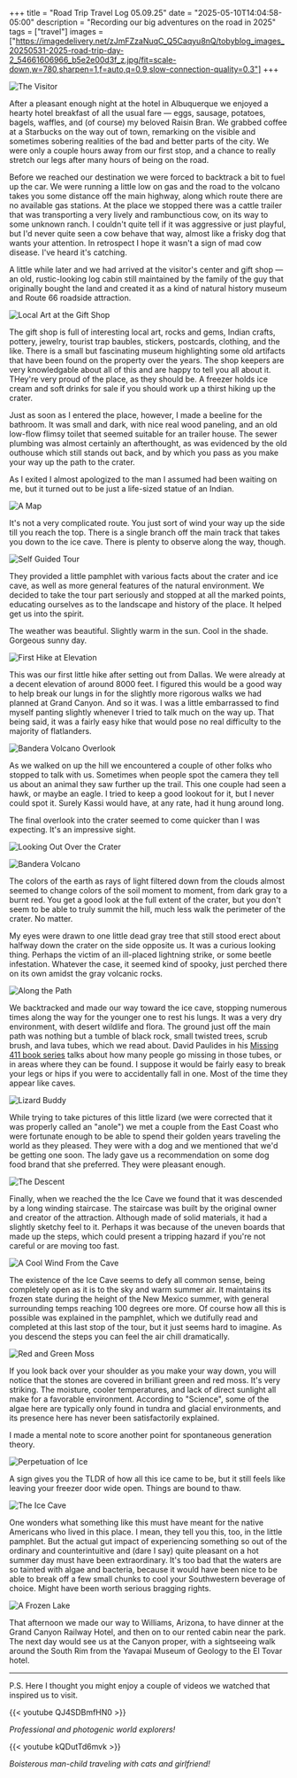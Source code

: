 +++
title = "Road Trip Travel Log 05.09.25"
date = "2025-05-10T14:04:58-05:00"
description = "Recording our big adventures on the road in 2025"
tags = ["travel"]
images = ["https://imagedelivery.net/zJmFZzaNuqC_Q5Caqyu8nQ/tobyblog_images_20250531-2025-road-trip-day-2_54661606966_b5e2e00d3f_z.jpg/fit=scale-down,w=780,sharpen=1,f=auto,q=0.9,slow-connection-quality=0.3"]
+++

![The Visitor](https://imagedelivery.net/zJmFZzaNuqC_Q5Caqyu8nQ/tobyblog_images_remote_flickr_0a53eee3_54661606966_d0d80bb245_o.jpg/fit=scale-down,w=780,sharpen=1,f=auto,q=0.9,slow-connection-quality=0.3)

After a pleasant enough night at the hotel in Albuquerque we enjoyed a hearty hotel breakfast of all the usual fare — eggs, sausage, potatoes, bagels, waffles, and (of course) my beloved Raisin Bran. We grabbed coffee at a Starbucks on the way out of town, remarking on the visible and sometimes sobering realities of the bad and better parts of the city. We were only a couple hours away from our first stop, and a chance to really stretch our legs after many hours of being on the road.

<!--more-->
Before we reached our destination we were forced to backtrack a bit to fuel up the car. We were running a little low on gas and the road to the volcano takes you some distance off the main highway, along which route there are no available gas stations. At the place we stopped there was a cattle trailer that was transporting a very lively and rambunctious cow, on its way to some unknown ranch. I couldn't quite tell if it was aggressive or just playful, but I'd never quite seen a cow behave that way, almost like a frisky dog that wants your attention. In retrospect I hope it wasn't a sign of mad cow disease. I've heard it's catching. 

A little while later and we had arrived at the visitor's center and gift shop — an old, rustic-looking log cabin still maintained by the family of the guy that originally bought the land and created it as a kind of natural history museum and Route 66 roadside attraction. 

![Local Art at the Gift Shop](https://imagedelivery.net/zJmFZzaNuqC_Q5Caqyu8nQ/tobyblog_images_remote_flickr_3315ec9d_54661933760_4a20d76e21_o.jpg/fit=scale-down,w=780,sharpen=1,f=auto,q=0.9,slow-connection-quality=0.3)

The gift shop is full of interesting local art, rocks and gems, Indian crafts, pottery, jewelry, tourist trap baubles, stickers, postcards, clothing, and the like. There is a small but fascinating museum highlighting some old artifacts that have been found on the property over the years. The shop keepers are very knowledgable about all of this and are happy to tell you all about it. THey're very proud of the place, as they should be. A freezer holds ice cream and soft drinks for sale if you should work up a thirst hiking up the crater. 

Just as soon as I entered the place, however, I made a beeline for the bathroom. It was  small and dark, with nice real wood paneling, and an old low-flow flimsy toilet that seemed suitable for an trailer house. The sewer plumbing was almost certainly an afterthought, as was evidenced by the old outhouse which still stands out back, and by which you pass as you make your way up the path to the crater.

As I exited I almost apologized to the man I assumed had been waiting on me, but it turned out to be just a life-sized statue of an Indian.

![A Map](https://imagedelivery.net/zJmFZzaNuqC_Q5Caqyu8nQ/tobyblog_images_remote_flickr_3cd6ca66_54661828058_3669dabb1b_o.jpg/fit=scale-down,w=780,sharpen=1,f=auto,q=0.9,slow-connection-quality=0.3)

It's not a very complicated route. You just sort of wind your way up the side till you reach the top. There is a single branch off the main track that takes you down to the ice cave. There is plenty to observe along the way, though.

![Self Guided Tour](https://imagedelivery.net/zJmFZzaNuqC_Q5Caqyu8nQ/tobyblog_images_20250531-2025-road-trip-day-2_54661606556_d3fde78712_o.jpg/fit=scale-down,w=780,sharpen=1,f=auto,q=0.9,slow-connection-quality=0.3)

They provided a little pamphlet with various facts about the crater and ice cave, as well as more general features of the natural environment. We decided to take the tour part seriously and stopped at all the marked points, educating ourselves as to the landscape and history of the place. It helped get us into the spirit. 

The weather was beautiful. Slightly warm in the sun. Cool in the shade. Gorgeous sunny day.

![First Hike at Elevation](https://imagedelivery.net/zJmFZzaNuqC_Q5Caqyu8nQ/tobyblog_images_20250531_2025_road_trip_day_2_54660766882_63fc56859e_ojpg/fit=scale-down,w=780,sharpen=1,f=auto,q=0.9,slow-connection-quality=0.3)

This was our first little hike after setting out from Dallas. We were already at a decent elevation of around 8000 feet. I figured this would be a good way to help break our lungs in for the slightly more rigorous walks we had planned at Grand Canyon. And so it was. I was a little embarrassed to find myself panting slightly whenever I tried to talk much on the way up. That being said, it was a fairly easy hike that would pose no real difficulty to the majority of flatlanders.

![Bandera Volcano Overlook](https://imagedelivery.net/zJmFZzaNuqC_Q5Caqyu8nQ/tobyblog_images_20250531_2025_road_trip_day_2_54661839689_bbe362a4cb_ojpg/fit=scale-down,w=780,sharpen=1,f=auto,q=0.9,slow-connection-quality=0.3)

As we walked on up the hill we encountered a couple of other folks who stopped to talk with us. Sometimes when people spot the camera they tell us about an animal they saw further up the trail. This one couple had seen a hawk, or maybe an eagle. I tried to keep a good lookout for it, but I never could spot it. Surely Kassi would have, at any rate, had it hung around long. 

The final overlook into the crater seemed to come quicker than I was expecting. It's an impressive sight.

![Looking Out Over the Crater](https://imagedelivery.net/zJmFZzaNuqC_Q5Caqyu8nQ/tobyblog_images_20250531-2025-road-trip-day-2_54660767087_a3d22f6f55_o.jpg/fit=scale-down,w=780,sharpen=1,f=auto,q=0.9,slow-connection-quality=0.3)

![Bandera Volcano](https://imagedelivery.net/zJmFZzaNuqC_Q5Caqyu8nQ/tobyblog_images_20250531_2025_road_trip_day_2_54661933605_4406cd05cd_ojpg/fit=scale-down,w=780,sharpen=1,f=auto,q=0.9,slow-connection-quality=0.3)

The colors of the earth as rays of light filtered down from the clouds almost seemed to change colors of the soil moment to moment, from dark gray to a burnt red. You get a good look at the full extent of the crater, but you don't seem to be able to truly summit the hill, much less walk the perimeter of the crater. No matter. 

My eyes were drawn to one little dead gray tree that still stood erect about halfway down the crater on the side opposite us. It was a curious looking thing. Perhaps the victim of an ill-placed lightning strike, or some beetle infestation. Whatever the case, it seemed kind of spooky, just perched there on its own amidst the gray volcanic rocks.

![Along the Path](https://imagedelivery.net/zJmFZzaNuqC_Q5Caqyu8nQ/tobyblog_images_20250531-2025-road-trip-day-2_54661606626_54ae7163cb_o.jpg/fit=scale-down,w=780,sharpen=1,f=auto,q=0.9,slow-connection-quality=0.3)

We backtracked and made our way toward the ice cave, stopping numerous times along the way for the younger one to rest his lungs. It was a very dry environment, with desert wildlife and flora. The ground just off the main path was nothing but a tumble of black rock, small twisted trees, scrub brush, and lava tubes, which we read about. David Paulides in his [Missing 411 book series](https://www.canammissing.com/missing_411.html) talks about how many people go missing in those tubes, or in areas where they can be found. I suppose it would be fairly easy to break your legs or hips if you were to accidentally fall in one. Most of the time they appear like caves. 

![Lizard Buddy](https://imagedelivery.net/zJmFZzaNuqC_Q5Caqyu8nQ/tobyblog_images_remote_flickr_520998fa_54661607331_680ba3e9ef_o.jpg/fit=scale-down,w=780,sharpen=1,f=auto,q=0.9,slow-connection-quality=0.3)

While trying to take pictures of this little lizard (we were corrected that it was properly called an "anole") we met a couple from the East Coast who were fortunate enough to be able to spend their golden years traveling the world as they pleased. They were with a dog and we mentioned that we'd be getting one soon. The lady gave us a recommendation on some dog food brand that she preferred. They were pleasant enough.  

![The Descent](https://imagedelivery.net/zJmFZzaNuqC_Q5Caqyu8nQ/tobyblog_images_20250531-2025-road-trip-day-2_54661607116_3c318d5622_o.jpg/fit=scale-down,w=780,sharpen=1,f=auto,q=0.9,slow-connection-quality=0.3)

Finally, when we reached the the Ice Cave we found that it was descended by a long winding staircase. The staircase was built by the original owner and creator of the attraction. Although made of solid materials, it had a slightly sketchy feel to it. Perhaps it was because of the uneven boards that made up the steps, which could present a tripping hazard if you're not careful or are moving too fast.

![A Cool Wind From the Cave](https://imagedelivery.net/zJmFZzaNuqC_Q5Caqyu8nQ/tobyblog_images_remote_flickr_7a5be061_54661828408_8829dfa206_o.jpg/fit=scale-down,w=780,sharpen=1,f=auto,q=0.9,slow-connection-quality=0.3)

The existence of the Ice Cave seems to defy all common sense, being completely open as it is to the sky and warm summer air. It maintains its frozen state during the height of the New Mexico summer, with general surrounding temps reaching 100 degrees ore more. Of course how all this is possible was explained in the pamphlet, which we dutifully read and completed at this last stop of the tour, but it just seems hard to imagine. As you descend the steps you can feel the air chill dramatically. 

![Red and Green Moss](https://imagedelivery.net/zJmFZzaNuqC_Q5Caqyu8nQ/tobyblog_images_20250531_2025_road_trip_day_2_54661827968_f8e0157059_ojpg/fit=scale-down,w=780,sharpen=1,f=auto,q=0.9,slow-connection-quality=0.3)

If you look back over your shoulder as you make your way down, you will notice that the stones are covered in brilliant green and red moss. It's very striking. The moisture, cooler temperatures, and lack of direct sunlight all make for a favorable environment. According to "Science", some of the algae here are typically only found in tundra and glacial environments, and its presence here has never been satisfactorily explained.

I made a mental note to score another point for spontaneous generation theory.

![Perpetuation of Ice](https://imagedelivery.net/zJmFZzaNuqC_Q5Caqyu8nQ/tobyblog_images_20250531_2025_road_trip_day_2_54661839684_836d6627f5_ojpg/fit=scale-down,w=780,sharpen=1,f=auto,q=0.9,slow-connection-quality=0.3)

A sign gives you the TLDR of how all this ice came to be, but it still feels like leaving your freezer door wide open. Things are bound to thaw. 

![The Ice Cave](https://imagedelivery.net/zJmFZzaNuqC_Q5Caqyu8nQ/tobyblog_images_20250531_2025_road_trip_day_2_54661607286_17ae73bb62_ojpg/fit=scale-down,w=780,sharpen=1,f=auto,q=0.9,slow-connection-quality=0.3)

One wonders what something like this must have meant for the native Americans who lived in this place. I mean, they tell you this, too, in the little pamphlet. But the actual gut impact of experiencing something so out of the ordinary and counterintuitive and (dare I say) quite pleasant on a hot summer day must have been extraordinary. It's too bad that the waters are so tainted with algae and bacteria, because it would have been nice to be able to break off a few small chunks to cool your Southwestern beverage of choice. Might have been worth serious bragging rights.

![A Frozen Lake](https://imagedelivery.net/zJmFZzaNuqC_Q5Caqyu8nQ/tobyblog_images_20250531-2025-road-trip-day-2_54661933890_48df5bf7f0_o.jpg/fit=scale-down,w=780,sharpen=1,f=auto,q=0.9,slow-connection-quality=0.3)

That afternoon we made our way to Williams, Arizona, to have dinner at the Grand Canyon Railway Hotel, and then on to our rented cabin near the park. The next day would see us at the Canyon proper, with a sightseeing walk around the South Rim from the Yavapai Museum of Geology to the El Tovar hotel. 

-----

P.S. Here I thought you might enjoy a couple of videos we watched that inspired us to visit.

{{< youtube QJ4SDBmfHN0 >}}

*Professional and photogenic world explorers!*

{{< youtube kQDutTd6mvk >}}

*Boisterous man-child traveling with cats and girlfriend!* 
